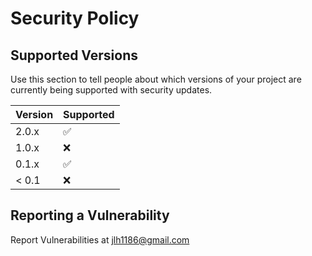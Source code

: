 # Security Policy

## Supported Versions

Use this section to tell people about which versions of your project are
currently being supported with security updates.

| Version | Supported          |
| ------- | ------------------ |
| 2.0.x   | :white_check_mark: |
| 1.0.x   | :x:                |
| 0.1.x   | :white_check_mark: |
| < 0.1   | :x:                |

## Reporting a Vulnerability

Report Vulnerabilities at jlh1186@gmail.com

